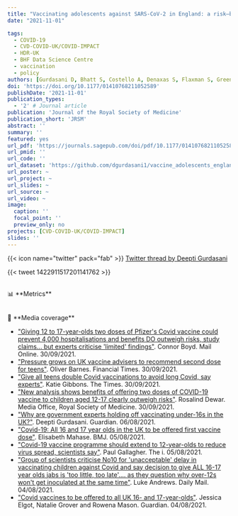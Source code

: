 ```yaml
---
title: "Vaccinating adolescents against SARS-CoV-2 in England: a risk–benefit analysis"
date: "2021-11-01"

tags:
  - COVID-19
  - CVD-COVID-UK/COVID-IMPACT
  - HDR-UK
  - BHF Data Science Centre
  - vaccination
  - policy
authors: [Gurdasani D, Bhatt S, Costello A, Denaxas S, Flaxman S, Greenhalgh T, Griffin S, Hyde Z, Katzourakis A, McKee M, Michie S, Ratmann O, Reicher S, Scally G, Tomlinson C, Yates C, Ziauddeen H & Pagel C]
doi: 'https://doi.org/10.1177/01410768211052589'
publishDate: '2021-11-01'
publication_types:
  - '2' # Journal article
publication: 'Journal of the Royal Society of Medicine'
publication_short: 'JRSM'
abstract: ''
summary: ''
featured: yes
url_pdf: 'https://journals.sagepub.com/doi/pdf/10.1177/01410768211052589'
url_pmid: ''
url_code: ''
url_dataset: 'https://github.com/dgurdasani1/vaccine_adolescents_england'
url_poster: ~
url_project: ~
url_slides: ~
url_source: ~
url_video: ~
image:
  caption: ''
  focal_point: ''
  preview_only: no
projects: [CVD-COVID-UK/COVID-IMPACT]
slides: ''
---
```


{{< icon name="twitter" pack="fab" >}} [Twitter thread by Deepti Gurdasani](https://twitter.com/dgurdasani1/status/1422911517201141762?s=20)  

{{< tweet 1422911517201141762 >}}

<br>
📊 **Metrics**

<script type="text/javascript" src="//cdn.plu.mx/widget-details.js"></script>
<a href="https://plu.mx/plum/a/?doi=10.1177/01410768211052589" class="plumx-details" data-site="plum" data-hide-when-empty="true"></a>

<script type='text/javascript' src='https://d1bxh8uas1mnw7.cloudfront.net/assets/embed.js'></script>
<div data-badge-details="right" data-badge-type="medium-donut" data-doi="10.1177/01410768211052589" data-hide-no-mentions="true" class="altmetric-embed"></div>

<span class="__dimensions_badge_embed__" data-doi="10.1177/01410768211052589" data-hide-zero-citations="true" data-legend="always"></span><script async src="https://badge.dimensions.ai/badge.js" charset="utf-8"></script>

<br>
📰 **Media coverage**

* ["Giving 12 to 17-year-olds two doses of Pfizer's Covid vaccine could prevent 4,000 hospitalisations and benefits DO outweigh risks, study claims... but experts criticise 'limited' findings"](https://www.dailymail.co.uk/news/article-10041743/Giving-children-two-doses-Covid-jab-prevent-thousands-hospital-admissions-study.html). Connor Boyd. Mail Online. 30/09/2021.
* ["Pressure grows on UK vaccine advisers to recommend second dose for teens"](https://www.ft.com/content/51cdd237-1bc4-47aa-b198-d45bb4bbcfd6). Oliver Barnes. Financial Times. 30/09/2021.
* ["Give all teens double Covid vaccinations to avoid long Covid, say experts"](https://www.thetimes.co.uk/article/double-vaccinate-all-teenagers-to-avoid-long-covid-say-experts-spznvqnml). Katie Gibbons. The Times. 30/09/2021.
* ["New analysis shows benefits of offering two doses of COVID-19 vaccine to children aged 12-17 clearly outweigh risks"](https://www.rsm.ac.uk/media-releases/2021/new-analysis-shows-benefits-of-offering-two-doses-of-covid-19-vaccine-to-children-aged-12-17-clearly-outweigh-risks/). Rosalind Dewar. Media Office, Royal Society of Medicine. 30/09/2021.
* ["Why are government experts holding off vaccinating under-16s in the UK?"](https://www.theguardian.com/commentisfree/2021/aug/06/uk-government-experts-vaccinating-under-16s). Deepti Gurdasani. Guardian. 06/08/2021.
* ["Covid-19: All 16 and 17 year olds in the UK to be offered first vaccine dose"](https://doi.org/10.1136/bmj.n1958). Elisabeth Mahase. BMJ. 05/08/2021.
* ["Covid-19 vaccine programme should extend to 12-year-olds to reduce virus spread, scientists say"](https://inews.co.uk/news/health/covid-19-vaccine-programme-12-year-olds-jcvi-advice-1135541). Paul Gallagher. The i. 05/08/2021.
* ["Group of scientists criticise No10 for 'unacceptable' delay in vaccinating children against Covid and say decision to give ALL 16-17 year olds jabs is 'too little, too late'.... as they question why over-12s won't get inoculated at the same time"](https://www.dailymail.co.uk/news/article-9861827/Group-scientists-criticise-No10-unacceptable-delay-vaccinating-children-against-Covid.html). Luke Andrews. Daily Mail. 04/08/2021.
* ["Covid vaccines to be offered to all UK 16- and 17-year-olds"](https://www.theguardian.com/world/2021/aug/04/covid-vaccines-to-be-offered-to-all-uk-16-and-17-year-olds). Jessica Elgot, Natalie Grover and Rowena Mason. Guardian. 04/08/2021.
